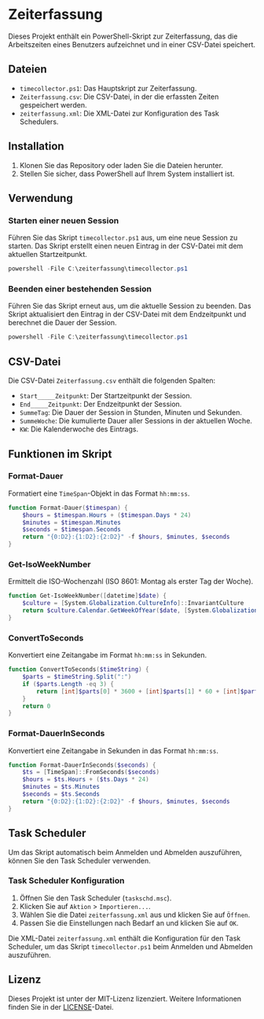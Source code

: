 # Zeiterfassung

Dieses Projekt enthält ein PowerShell-Skript zur Zeiterfassung, das die Arbeitszeiten eines Benutzers aufzeichnet und in einer CSV-Datei speichert.

## Dateien

- `timecollector.ps1`: Das Hauptskript zur Zeiterfassung.
- `Zeiterfassung.csv`: Die CSV-Datei, in der die erfassten Zeiten gespeichert werden.
- `zeiterfassung.xml`: Die XML-Datei zur Konfiguration des Task Schedulers.

## Installation

1. Klonen Sie das Repository oder laden Sie die Dateien herunter.
2. Stellen Sie sicher, dass PowerShell auf Ihrem System installiert ist.

## Verwendung

### Starten einer neuen Session

Führen Sie das Skript `timecollector.ps1` aus, um eine neue Session zu starten. Das Skript erstellt einen neuen Eintrag in der CSV-Datei mit dem aktuellen Startzeitpunkt.

```powershell
powershell -File C:\zeiterfassung\timecollector.ps1
```

### Beenden einer bestehenden Session

Führen Sie das Skript erneut aus, um die aktuelle Session zu beenden. Das Skript aktualisiert den Eintrag in der CSV-Datei mit dem Endzeitpunkt und berechnet die Dauer der Session.

```powershell
powershell -File C:\zeiterfassung\timecollector.ps1
```

## CSV-Datei

Die CSV-Datei `Zeiterfassung.csv` enthält die folgenden Spalten:

- `Start_____Zeitpunkt`: Der Startzeitpunkt der Session.
- `End_____Zeitpunkt`: Der Endzeitpunkt der Session.
- `SummeTag`: Die Dauer der Session in Stunden, Minuten und Sekunden.
- `SummeWoche`: Die kumulierte Dauer aller Sessions in der aktuellen Woche.
- `KW`: Die Kalenderwoche des Eintrags.

## Funktionen im Skript

### Format-Dauer

Formatiert eine `TimeSpan`-Objekt in das Format `hh:mm:ss`.

```powershell
function Format-Dauer($timespan) {
    $hours = $timespan.Hours + ($timespan.Days * 24)
    $minutes = $timespan.Minutes
    $seconds = $timespan.Seconds
    return "{0:D2}:{1:D2}:{2:D2}" -f $hours, $minutes, $seconds
}
```

### Get-IsoWeekNumber

Ermittelt die ISO-Wochenzahl (ISO 8601: Montag als erster Tag der Woche).

```powershell
function Get-IsoWeekNumber([datetime]$date) {
    $culture = [System.Globalization.CultureInfo]::InvariantCulture
    return $culture.Calendar.GetWeekOfYear($date, [System.Globalization.CalendarWeekRule]::FirstFourDayWeek, [DayOfWeek]::Monday)
}
```

### ConvertToSeconds

Konvertiert eine Zeitangabe im Format `hh:mm:ss` in Sekunden.

```powershell
function ConvertToSeconds($timeString) {
    $parts = $timeString.Split(":")
    if ($parts.Length -eq 3) {
        return [int]$parts[0] * 3600 + [int]$parts[1] * 60 + [int]$parts[2]
    }
    return 0
}
```

### Format-DauerInSeconds

Konvertiert eine Zeitangabe in Sekunden in das Format `hh:mm:ss`.

```powershell
function Format-DauerInSeconds($seconds) {
    $ts = [TimeSpan]::FromSeconds($seconds)
    $hours = $ts.Hours + ($ts.Days * 24)
    $minutes = $ts.Minutes
    $seconds = $ts.Seconds
    return "{0:D2}:{1:D2}:{2:D2}" -f $hours, $minutes, $seconds
}
```

## Task Scheduler

Um das Skript automatisch beim Anmelden und Abmelden auszuführen, können Sie den Task Scheduler verwenden.

### Task Scheduler Konfiguration

1. Öffnen Sie den Task Scheduler (`taskschd.msc`).
2. Klicken Sie auf `Aktion` > `Importieren...`.
3. Wählen Sie die Datei `zeiterfassung.xml` aus und klicken Sie auf `Öffnen`.
4. Passen Sie die Einstellungen nach Bedarf an und klicken Sie auf `OK`.

Die XML-Datei `zeiterfassung.xml` enthält die Konfiguration für den Task Scheduler, um das Skript `timecollector.ps1` beim Anmelden und Abmelden auszuführen.

## Lizenz

Dieses Projekt ist unter der MIT-Lizenz lizenziert. Weitere Informationen finden Sie in der [LICENSE](LICENSE)-Datei.
